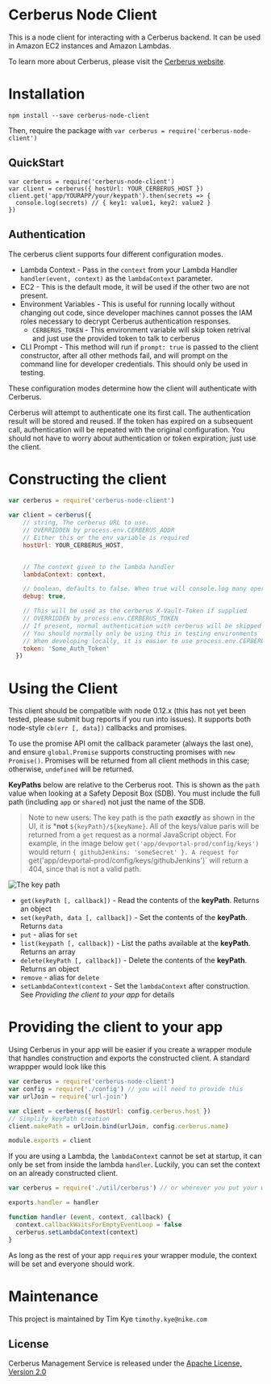 # Cerberus Node Client

This is a node client for interacting with a Cerberus backend. It can be used in Amazon EC2 instances and Amazon Lambdas.

To learn more about Cerberus, please visit the [Cerberus website](http://engineering.nike.com/cerberus/).

# Installation

```
npm install --save cerberus-node-client
```

Then, require the package with `var cerberus = require('cerberus-node-client')`

## QuickStart

```
var cerberus = require('cerberus-node-client')
var client = cerberus({ hostUrl: YOUR_CERBERUS_HOST })
client.get('app/YOURAPP/your/keypath').then(secrets => {
  console.log(secrets) // { key1: value1, key2: value2 }
})
```

## Authentication

The cerberus client supports four different configuration modes.

* Lambda Context - Pass in the `context` from your Lambda Handler `handler(event, context)` as the `lambdaContext` parameter.
* EC2 - This is the default mode, it will be used if the other two are not present.
* Environment Variables - This is useful for running locally without changing out code, since developer machines cannot posses the IAM roles necessary to decrypt Cerberus authentication responses.
  * `CERBERUS_TOKEN` - This environment variable will skip token retrival and just use the provided token to talk to cerberus
* CLI Prompt - This method will run if `prompt: true` is passed to the client constructor, after all other methods fail, and will prompt on the command line for developer credentials. This should only be used in testing.

These configuration modes determine how the client will authenticate with Cerberus.

Cerberus will attempt to authenticate one its first call. The authentication result will be stored and reused. If the token has expired on a subsequent call, authentication will be repeated with the original configuration. You should not have to worry about authentication or token expiration; just use the client.

# Constructing the client

```javascript
var cerberus = require('cerberus-node-client')

var client = cerberus({
    // string, The cerberus URL to use.
    // OVERRIDDEN by process.env.CERBERUS_ADDR
    // Either this or the env variable is required
    hostUrl: YOUR_CERBERUS_HOST,


    // The context given to the lambda handler
    lambdaContext: context,

    // boolean, defaults to false. When true will console.log many operations
    debug: true,

    // This will be used as the cerberus X-Vault-Token if supplied
    // OVERRIDDEN by process.env.CERBERUS_TOKEN
    // If present, normal authentication with cerberus will be skipped
    // You should normally only be using this in testing environments
    // When developing locally, it is easier to use process.env.CERBERUS_TOKEN
    token: 'Some_Auth_Token'
  })
```

# Using the Client

This client should be compatible with node 0.12.x (this has not yet been tested, please submit bug reports if you run into issues). It supports both node-style `cb(err [, data])` callbacks and promises.

To use the promise API omit the callback parameter (always the last one), and ensure `global.Promise` supports constructing promises with `new Promise()`. Promises will be returned from all client methods in this case; otherwise, `undefined` will be returned.

**KeyPaths** below are relative to the Cerberus root. This is shown as the `path` value when looking at a Safety Deposit Box (SDB). You must include the full path (including `app` or `shared`) not just the name of the SDB.

> Note to new users: The key path is the path ***exactly*** as shown in the UI, it is ***not** `${keyPath}/${keyName}`. All of the keys/value paris will be returned from a `get` request as a normal JavaScript object. For example, in the image below `get('app/devportal-prod/config/keys')` would return `{ githubJenkins: 'someSecret' }. A request for `get('app/devportal-prod/config/keys/githubJenkins')` will return a 404, since that is not a valid path.

![The key path](http://i.imgur.com/WeiWbxE.png)

* `get(keyPath [, callback])` - Read the contents of the **keyPath**. Returns an object
* `set(keyPath, data [, callback])` - Set the contents of the **keyPath**. Returns `data`
* `put` - alias for `set`
* `list(keypath [, callback])` - List the paths available at the **keyPath**. Returns an array
* `delete(keyPath [, callback])` - Delete the contents of the **keyPath**. Returns an object
*  `remove` - alias for `delete`
* `setLambdaContext(context` - Set the `lambdaContext` after construction. See *Providing the client to your app* for details


# Providing the client to your app

Using Cerberus in your app will be easier if you create a wrapper module that handles construction and exports the constructed client. A standard wrappper would look like this

```javascript
var cerberus = require('cerberus-node-client')
var config = require('./config') // you will need to provide this
var urlJoin = require('url-join')

var client = cerberus({ hostUrl: config.cerberus.host })
// Simplify keyPath creation
client.makePath = urlJoin.bind(urlJoin, config.cerberus.name)

module.exports = client
```

If you are using a Lambda, the `lambdaContext` cannot be set at startup, it can only be set from inside the lambda `handler`. Luckily, you can set the context on an already constructed client.

```javascript
var cerberus = require('./util/cerberus') // or wherever you put your wrapper

exports.handler = handler

function handler (event, context, callback) {
  context.callbackWaitsForEmptyEventLoop = false
  cerberus.setLambdaContext(context)
}
```

As long as the rest of your app `require`s your wrapper module, the context will be set and everyone should work.

# Maintenance

This project is maintained by Tim Kye `timothy.kye@nike.com`

## License

Cerberus Management Service is released under the [Apache License, Version 2.0](http://www.apache.org/licenses/LICENSE-2.0)

[travis]:https://travis-ci.org/Nike-Inc/cerberus-management-service
[travis img]:https://api.travis-ci.org/Nike-Inc/cerberus-management-service.svg?branch=master

[license]:LICENSE.txt
[license img]:https://img.shields.io/badge/License-Apache%202-blue.svg
